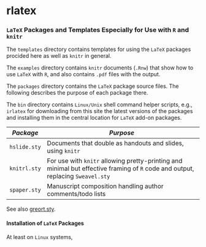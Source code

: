 # rlatex
### `LaTeX` Packages and Templates Especially for Use with `R` and `knitr`

The `templates` directory contains templates for using the `LaTeX` packages procided here as well as `knitr` in general.

The `examples` directory contains `knitr` documents (`.Rnw`) that show how to use `LaTeX` with `R`, and also contains `.pdf` files with the output.

The `packages` directory contains the `LaTeX` package source files.  The following describes the purpose of each package there.

The `bin` directory contains `Linux/Unix` shell command helper scripts, e.g., `irlatex` for downloading from this site the latest versions of the packages and installing them in the central location for `LaTeX` add-on packages.

|*Package*|*Purpose*|
--------|--------
| `hslide.sty` | Documents that double as handouts and slides, using `knitr` |
| `knitrl.sty` | For use with `knitr` allowing pretty-printing and minimal but effective framing of `R` code and output, replacing `Sweavel.sty` |
| `spaper.sty` | Manuscript composition handling author comments/todo lists |

See also [greort.sty](https://github.com/harrelfe/greport/blob/master/inst/greport.sty).


#### Installation of `LaTeX` Packages
At least on `Linux` systems, 



